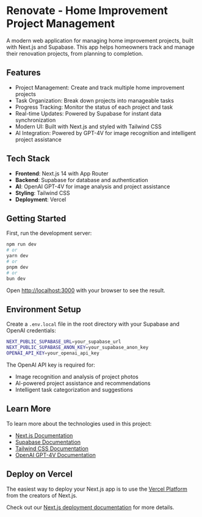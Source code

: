 # Renovate - Home Improvement Project Management

A modern web application for managing home improvement projects, built with Next.js and Supabase. This app helps homeowners track and manage their renovation projects, from planning to completion.

## Features

- Project Management: Create and track multiple home improvement projects
- Task Organization: Break down projects into manageable tasks
- Progress Tracking: Monitor the status of each project and task
- Real-time Updates: Powered by Supabase for instant data synchronization
- Modern UI: Built with Next.js and styled with Tailwind CSS
- AI Integration: Powered by GPT-4V for image recognition and intelligent project assistance

## Tech Stack

- **Frontend**: Next.js 14 with App Router
- **Backend**: Supabase for database and authentication
- **AI**: OpenAI GPT-4V for image analysis and project assistance
- **Styling**: Tailwind CSS
- **Deployment**: Vercel

## Getting Started

First, run the development server:

```bash
npm run dev
# or
yarn dev
# or
pnpm dev
# or
bun dev
```

Open [http://localhost:3000](http://localhost:3000) with your browser to see the result.

## Environment Setup

Create a `.env.local` file in the root directory with your Supabase and OpenAI credentials:

```bash
NEXT_PUBLIC_SUPABASE_URL=your_supabase_url
NEXT_PUBLIC_SUPABASE_ANON_KEY=your_supabase_anon_key
OPENAI_API_KEY=your_openai_api_key
```

The OpenAI API key is required for:
- Image recognition and analysis of project photos
- AI-powered project assistance and recommendations
- Intelligent task categorization and suggestions

## Learn More

To learn more about the technologies used in this project:

- [Next.js Documentation](https://nextjs.org/docs)
- [Supabase Documentation](https://supabase.com/docs)
- [Tailwind CSS Documentation](https://tailwindcss.com/docs)
- [OpenAI GPT-4V Documentation](https://platform.openai.com/docs/guides/vision)

## Deploy on Vercel

The easiest way to deploy your Next.js app is to use the [Vercel Platform](https://vercel.com/new?utm_medium=default-template&filter=next.js&utm_source=create-next-app&utm_campaign=create-next-app-readme) from the creators of Next.js.

Check out our [Next.js deployment documentation](https://nextjs.org/docs/app/building-your-application/deploying) for more details.

